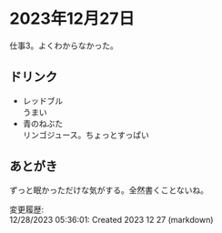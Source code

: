 # 2023年12月27日

仕事3。よくわからなかった。

## ドリンク

- レッドブル  
うまい
- 青のねぶた  
リンゴジュース。ちょっとすっぱい

## あとがき

ずっと眠かっただけな気がする。全然書くことないね。

変更履歴:  
12/28/2023 05:36:01: Created 2023 12 27 (markdown)  

